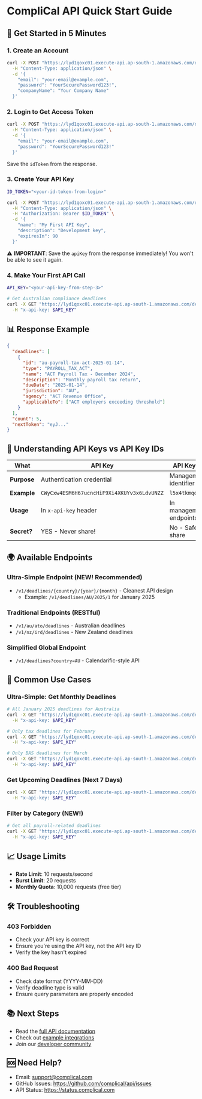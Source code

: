 # CompliCal API Quick Start Guide

## 🚀 Get Started in 5 Minutes

### 1. Create an Account
```bash
curl -X POST "https://lyd1qoxc01.execute-api.ap-south-1.amazonaws.com/dev/v1/auth/register" \
  -H "Content-Type: application/json" \
  -d '{
    "email": "your-email@example.com",
    "password": "YourSecurePassword123!",
    "companyName": "Your Company Name"
  }'
```

### 2. Login to Get Access Token
```bash
curl -X POST "https://lyd1qoxc01.execute-api.ap-south-1.amazonaws.com/dev/v1/auth/login" \
  -H "Content-Type: application/json" \
  -d '{
    "email": "your-email@example.com",
    "password": "YourSecurePassword123!"
  }'
```

Save the `idToken` from the response.

### 3. Create Your API Key
```bash
ID_TOKEN="<your-id-token-from-login>"

curl -X POST "https://lyd1qoxc01.execute-api.ap-south-1.amazonaws.com/dev/v1/auth/api-keys" \
  -H "Content-Type: application/json" \
  -H "Authorization: Bearer $ID_TOKEN" \
  -d '{
    "name": "My First API Key",
    "description": "Development key",
    "expiresIn": 90
  }'
```

⚠️ **IMPORTANT**: Save the `apiKey` from the response immediately! You won't be able to see it again.

### 4. Make Your First API Call
```bash
API_KEY="<your-api-key-from-step-3>"

# Get Australian compliance deadlines
curl -X GET "https://lyd1qoxc01.execute-api.ap-south-1.amazonaws.com/dev/v1/au/ato/deadlines?limit=5" \
  -H "x-api-key: $API_KEY"
```

## 📊 Response Example
```json
{
  "deadlines": [
    {
      "id": "au-payroll-tax-act-2025-01-14",
      "type": "PAYROLL_TAX_ACT",
      "name": "ACT Payroll Tax - December 2024",
      "description": "Monthly payroll tax return",
      "dueDate": "2025-01-14",
      "jurisdiction": "AU",
      "agency": "ACT Revenue Office",
      "applicableTo": ["ACT employers exceeding threshold"]
    }
  ],
  "count": 5,
  "nextToken": "eyJ..."
}
```

## 🔑 Understanding API Keys vs API Key IDs

| What | API Key | API Key ID |
|------|---------|------------|
| **Purpose** | Authentication credential | Management identifier |
| **Example** | `CWyCxw4ESM6H67ucncHiF9Xi4XKUYv3x6LdvUNZZ` | `l5x4tkmqoi` |
| **Usage** | In `x-api-key` header | In management endpoints |
| **Secret?** | YES - Never share! | No - Safe to share |

## 🌍 Available Endpoints

### Ultra-Simple Endpoint (NEW! Recommended)
- `/v1/deadlines/{country}/{year}/{month}` - Cleanest API design
  - Example: `/v1/deadlines/AU/2025/1` for January 2025

### Traditional Endpoints (RESTful)
- `/v1/au/ato/deadlines` - Australian deadlines
- `/v1/nz/ird/deadlines` - New Zealand deadlines

### Simplified Global Endpoint
- `/v1/deadlines?country=AU` - Calendarific-style API

## 🎯 Common Use Cases

### Ultra-Simple: Get Monthly Deadlines
```bash
# All January 2025 deadlines for Australia
curl -X GET "https://lyd1qoxc01.execute-api.ap-south-1.amazonaws.com/dev/v1/deadlines/AU/2025/1" \
  -H "x-api-key: $API_KEY"

# Only tax deadlines for February
curl -X GET "https://lyd1qoxc01.execute-api.ap-south-1.amazonaws.com/dev/v1/deadlines/AU/2025/2?category=tax" \
  -H "x-api-key: $API_KEY"

# Only BAS deadlines for March
curl -X GET "https://lyd1qoxc01.execute-api.ap-south-1.amazonaws.com/dev/v1/deadlines/AU/2025/3?type=BAS_QUARTERLY" \
  -H "x-api-key: $API_KEY"
```

### Get Upcoming Deadlines (Next 7 Days)
```bash
curl -X GET "https://lyd1qoxc01.execute-api.ap-south-1.amazonaws.com/dev/v1/au/ato/deadlines?from_date=$(date +%Y-%m-%d)&to_date=$(date -d '+7 days' +%Y-%m-%d)" \
  -H "x-api-key: $API_KEY"
```

### Filter by Category (NEW!)
```bash
# Get all payroll-related deadlines
curl -X GET "https://lyd1qoxc01.execute-api.ap-south-1.amazonaws.com/dev/v1/deadlines/AU/2025/2?category=payroll" \
  -H "x-api-key: $API_KEY"
```

## 📈 Usage Limits
- **Rate Limit**: 10 requests/second
- **Burst Limit**: 20 requests
- **Monthly Quota**: 10,000 requests (free tier)

## 🛠️ Troubleshooting

### 403 Forbidden
- Check your API key is correct
- Ensure you're using the API key, not the API key ID
- Verify the key hasn't expired

### 400 Bad Request
- Check date format (YYYY-MM-DD)
- Verify deadline type is valid
- Ensure query parameters are properly encoded

## 📚 Next Steps
- Read the [full API documentation](./API_DOCUMENTATION.md)
- Check out [example integrations](./examples/)
- Join our [developer community](https://complical.com/community)

## 🆘 Need Help?
- Email: support@complical.com
- GitHub Issues: https://github.com/complical/api/issues
- API Status: https://status.complical.com